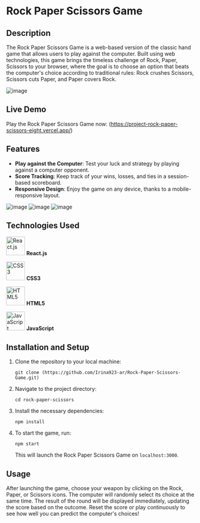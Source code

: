 # Rock Paper Scissors Game

## Description

The Rock Paper Scissors Game is a web-based version of the classic hand game that allows users to play against the computer. Built using web technologies, this game brings the timeless challenge of Rock, Paper, Scissors to your browser, where the goal is to choose an option that beats the computer's choice according to traditional rules: Rock crushes Scissors, Scissors cuts Paper, and Paper covers Rock.

![image](https://github.com/Irina923-ar/Rock-Paper-Scissors-Game/assets/112747712/589be909-f1e9-4dbb-b51e-57704ef95f4a)

## Live Demo

Play the Rock Paper Scissors Game now: (https://project-rock-paper-scissors-eight.vercel.app/)

## Features

- **Play against the Computer**: Test your luck and strategy by playing against a computer opponent.
- **Score Tracking**: Keep track of your wins, losses, and ties in a session-based scoreboard.
- **Responsive Design**: Enjoy the game on any device, thanks to a mobile-responsive layout.

![image](https://github.com/Irina923-ar/Rock-Paper-Scissors-Game/assets/112747712/37f4cd18-4ee9-4f12-a8a7-ed32b4b16852)
![image](https://github.com/Irina923-ar/Rock-Paper-Scissors-Game/assets/112747712/8661d37a-05d4-4950-813c-c257e0b0345d)
![image](https://github.com/Irina923-ar/Rock-Paper-Scissors-Game/assets/112747712/3da3d01a-d3d0-4d3e-a8c2-d33985d8f38c)

## Technologies Used

<img src="https://reactjs.org/logo-og.png" width="50" alt="React.js"> **React.js**

<img src="https://upload.wikimedia.org/wikipedia/commons/d/d5/CSS3_logo_and_wordmark.svg" width="50" alt="CSS3"> **CSS3**

<img src="https://upload.wikimedia.org/wikipedia/commons/6/61/HTML5_logo_and_wordmark.svg" width="50" alt="HTML5"> **HTML5**

<img src="https://upload.wikimedia.org/wikipedia/commons/6/6a/JavaScript-logo.png" width="50" alt="JavaScript"> **JavaScript**

## Installation and Setup

1. Clone the repository to your local machine:
    ```
    git clone (https://github.com/Irina923-ar/Rock-Paper-Scissors-Game.git)
    ```
2. Navigate to the project directory:
    ```
    cd rock-paper-scissors
    ```
3. Install the necessary dependencies:
    ```
    npm install
    ```
4. To start the game, run:
    ```
    npm start
    ```
    This will launch the Rock Paper Scissors Game on `localhost:3000`.

## Usage

After launching the game, choose your weapon by clicking on the Rock, Paper, or Scissors icons. The computer will randomly select its choice at the same time. The result of the round will be displayed immediately, updating the score based on the outcome. Reset the score or play continuously to see how well you can predict the computer's choices!
